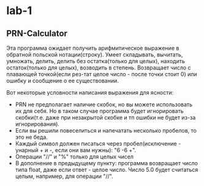 # lab-1

## PRN-Calculator

Эта программа ожидает получить арифмитическое выражение в обратной польской нотации(строку). Умеет складывать, вычитать, умножать, делить, делить без остатка(только для целых), находить остаток(только для целых), возводить в степень. Возвращает число с плавающей точкой(если рез-тат целое число - после точки стоит 0) или ошибку и сообщение о ее существовании.

Вот некоторые условности написания выражения для ясности:

+ PRN не предполагает наличие скобок, но вы можете использовать их для себя. Но в таком случае программа будет игнорировать скобки(т.е. даже при незакрытой скобке и тп ошибки не будет из-за игнорирования).
+ Если вы решили повеселиться и напечатать несколько пробелов, то это не беда.
+ Каждый символ должен писаться через пробел(исключение - унарный + и -, если они вам нужны): "6 -6 +".
+ Операции "//" и "%" только для целых чисел
+ В дополнение в предыдущему пункту: программа возвращает число типа float, даже если ответ - целое число. Число 5.0 будет считаться целым, например, для операции "//".
